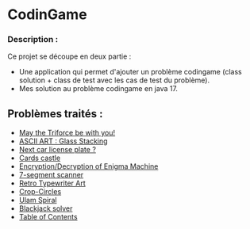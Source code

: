 # CodinGame

### Description :

Ce projet se découpe en deux partie :

- Une application qui permet d'ajouter un problème codingame (class solution + class de test avec les cas de test du
  problème).
- Mes solution au problème codingame en java 17.

## Problèmes traités :

- [May the Triforce be with you!](https://www.codingame.com/training/easy/may-the-triforce-be-with-you)
- [ASCII ART : Glass Stacking](https://www.codingame.com/training/medium/ascii-art-glass-stacking)
- [Next car license plate ?](https://www.codingame.com/training/easy/next-car-license-plate)
- [Cards castle](https://www.codingame.com/training/medium/cards-castle)
- [Encryption/Decryption of Enigma Machine](https://www.codingame.com/training/easy/encryptiondecryption-of-enigma-machine)
- [7-segment scanner](https://www.codingame.com/training/easy/7-segment-scanner)
- [Retro Typewriter Art](https://www.codingame.com/training/easy/retro-typewriter-art)
- [Crop-Circles](https://www.codingame.com/training/easy/crop-circles)
- [Ulam Spiral](https://www.codingame.com/training/easy/ulam-spiral)
- [Blackjack solver](https://www.codingame.com/training/easy/blackjack-solver)
- [Table of Contents](https://www.codingame.com/training/easy/table-of-contents)